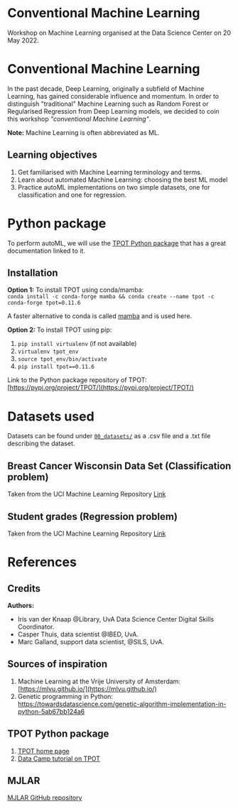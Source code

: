 # Conventional Machine Learning 

Workshop on Machine Learning organised at the Data Science Center on 20 May 2022. 

# Conventional Machine Learning

In the past decade, Deep Learning, originally a subfield of Machine Learning, has gained considerable influence and momentum. 
In order to distinguish "traditional" Machine Learning such as Random Forest or Regularised Regression from Deep Learning models, we decided to coin this workshop _"conventional Machine Learning"_.

__Note:__ Machine Learning is often abbreviated as ML.

## Learning objectives

1) Get familiarised with Machine Learning terminology and terms. 
2) Learn about automated Machine Learning: choosing the best ML model 
3) Practice autoML implementations on two simple datasets, one for classification and one for regression.  

# Python package

To perform autoML, we will use the [TPOT Python package](https://epistasislab.github.io/tpot/) that has a great documentation linked to it. 

## Installation

__Option 1:__ To install TPOT using conda/mamba:  
`conda install -c conda-forge mamba && conda create --name tpot -c conda-forge tpot=0.11.6`  

A faster alternative to conda is called [mamba](https://github.com/mamba-org/mamba) and is used here. 

__Option 2:__ To install TPOT using pip:  
1. `pip install virtualenv` (if not available)  
2. `virtualenv tpot_env`  
3. `source tpot_env/bin/activate`  
4. `pip install tpot==0.11.6`  

Link to the Python package repository of TPOT: [https://pypi.org/project/TPOT/](https://pypi.org/project/TPOT/) 

# Datasets used

Datasets can be found under [`00_datasets/`](./00_datasets/) as a .csv file and a .txt file describing the dataset. 

## Breast Cancer Wisconsin Data Set (Classification problem)
Taken from the UCI Machine Learning Repository [Link](https://www.kaggle.com/datasets/uciml/breast-cancer-wisconsin-data)

## Student grades (Regression problem)

Taken from the UCI Machine Learning Repository [Link](https://archive-beta.ics.uci.edu/ml/datasets/student+performance)

# References

## Credits

__Authors:__  
- Iris van der Knaap @Library, UvA Data Science Center Digital Skills Coordinator.    
- Casper Thuis, data scientist @IBED, UvA.  
- Marc Galland, support data scientist, @SILS, UvA.    

## Sources of inspiration

1) Machine Learning at the Vrije University of Amsterdam: [https://mlvu.github.io/](https://mlvu.github.io/)  
2) Genetic programming in Python: https://towardsdatascience.com/genetic-algorithm-implementation-in-python-5ab67bb124a6

## TPOT Python package

1) [TPOT home page](https://epistasislab.github.io/tpot/)  
2) [Data Camp tutorial on TPOT](https://www.datacamp.com/tutorial/tpot-machine-learning-python#!)

## MJLAR 

[MJLAR GitHub repository](https://github.com/mljar/mljar-supervised)